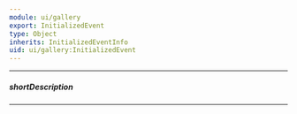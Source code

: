 ```yaml
---
module: ui/gallery
export: InitializedEvent
type: Object
inherits: InitializedEventInfo
uid: ui/gallery:InitializedEvent
---
```

---
##### shortDescription
<!-- Description goes here -->

---
<!-- Description goes here -->